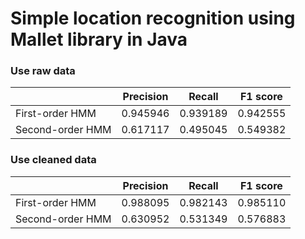 # Simple location recognition using Mallet library in Java


### Use raw data

| | Precision | Recall | F1 score |
|--|----------| -------| -------- |
| First-order HMM | 0.945946 | 0.939189 | 0.942555 |
| Second-order HMM | 0.617117 | 0.495045 | 0.549382 |

### Use cleaned data

| | Precision | Recall | F1 score |
|--|----------| -------| -------- |
| First-order HMM | 0.988095 | 0.982143 | 0.985110 |
| Second-order HMM | 0.630952 | 0.531349 | 0.576883  |

